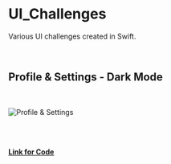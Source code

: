 # UI_Challenges
Various UI challenges created in Swift.

<br />

## Profile & Settings - Dark Mode

<br />

![Profile & Settings](https://raw.githubusercontent.com/MichaelPietrzak/UI_Challenges/tree/master/Screenshots/Profile_Settings.png)

<br />
<br />

[**Link for Code**](https://github.com/MichaelPietrzak/UI_Challenges/tree/master/Profile_Settings)